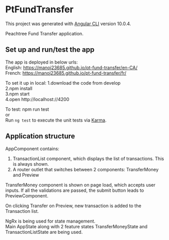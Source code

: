 # PtFundTransfer

This project was generated with [Angular CLI](https://github.com/angular/angular-cli) version 10.0.4.  

Peachtree Fund Transfer application.  


## Set up and run/test the app

The app is deployed in below urls:  
English: https://manoj23685.github.io/pt-fund-transfer/en-CA/  
French: https://manoj23685.github.io/pt-fund-transfer/fr/  

To set it up in local:
1.download the code from develop  
2.npm install  
3.npm start  
4.open http://localhost://4200  
  
To test:
npm run test  
or  
Run `ng test` to execute the unit tests via [Karma](https://karma-runner.github.io).

## Application structure

AppComponent contains:
1. TransactionList component, which displays the list of transactions. This is always shown.  
2. A router outlet that switches between 2 components: TransferMoney and Preview  

TransferMoney component is shown on page load, which accepts user inputs.
If all the validations are passed, the submit button leads to PreviewComponent.  

On clicking Transfer on Preview, new transaction is added to the Transaction list.   

NgRx is being used for state management.  
Main AppState along with 2 feature states TransferMoneyState and TransactionListState are being used.  


